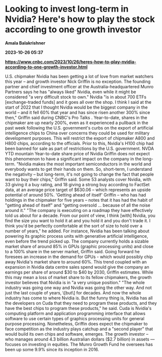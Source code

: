 # Looking to invest long-term in Nvidia? Here's how to play the stock according to one growth investor
**Amala Balakrishner**

**2023-10-26 05:37**

**https://www.cnbc.com/2023/10/26/heres-how-to-play-nvidia-according-to-one-growth-investor.html**

U.S. chipmaker Nvidia has been getting a lot of love from market watchers this year – and growth investor Nick Griffin is no exception. The founding partner and chief investment officer at the Australia-headquartered Munro Partners says he has "always liked" Nvidia, even while it might be considered "a very difficult stock to own." Nvidia "is in about 700 ETFs \[exchange-traded funds\] and it goes all over the shop. I think I said at the start of 2022 that I thought Nvidia would be the biggest company in the world – and it fell 60% that year and has since risen another 300% since then," Griffin said during CNBC's Pro Talks . Year-to-date, shares in the chipmaker are up nearly 200%, even as it experienced a pullback in the past week following the U.S. government's curbs on the export of artificial intelligence chips to China over concerns they could be used for military development purposes. This will restrict the export of chipmaker A800 and H800 chips, according to the officials. Prior to this, Nvidia's H100 chip had been banned for sale as part of restrictions by the U.S. government. NVDA YTD mountain Year-to-date share price of Nvidia Griffin does not expect this phenomenon to have a significant impact on the company in the long-term. "Nvidia makes the most important semiconductors in the world and everybody wants to get their hands on them. So, short-term, I understand the negativity – but long-term, it's not going to change the fact that people want to buy their chips," Griffin said. Some 53 analysts cover Nvidia, with 33 giving it a buy rating, and 18 giving a strong buy according to FactSet data, at an average price target of $630.06 – which represents an upside potential of around 50%. 'Getting ahead of itself' Griffin – who has had holdings in the chipmaker for five years – notes that it has had the habit of "getting ahead of itself" and "getting oversold ... because of all the noise around it." "The company is executing on a roadmap they have effectively told us about for a decade. From our point of view, I think \[with\] Nvidia, you find the size you want to hold it at and you hold it and you don't trade it. I think you'd be perfectly comfortable at the sort of size to hold over a number of years," he added. For instance, Nvidia has been talking about powering its graphic process units with generative artificial intelligence, even before the trend picked up. The company currently holds a sizable market share of around 85% in GPUs (graphic processing units) and close to a 100% share in the server market, Griffin said. Going forward he foresees an increase in the demand for GPUs - which would possibly chip away Nvidia's market share to around 60%. This trend coupled with an expansion in Nvidia data centre sales spend would give the company an earnings per share of around $30 to $40 by 2030, Griffin estimates. While this may mean a loss of market share to its fellow chipmakers, the growth investor believes that Nvidia is in "a very unique position." "The whole industry was going one way and Nvidia was going the other way. And not just the last couple of years, \[but\] for decades. And now the whole industry has come to where Nvidia is. But the funny thing is, Nvidia has all the developers on Cuda that they need to program these products, and they have the best chips to program these products," he said. Cuda is Nvidia's computing platform and application programming interface that allows software to use certain types of graphics processing units for general purpose processing. Nonetheless, Griffin does expect the chipmaker to face competition as the industry plays catchup and a "second player" that would build its own chips and software, emerges. The growth investor – who manages around 4.3 billion Australian dollars ($2.7 billion) in assets — focuses on investing in equities. The Munro Growth Fund he oversees has been up some 9.9% since its inception in 2016.